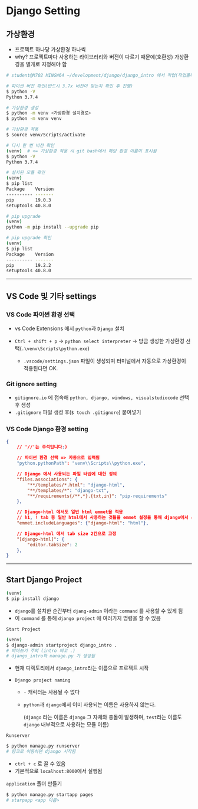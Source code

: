 # Django Setting

## 가상환경

- 프로젝트 하나당 가상환경 하나씩 
- why? 프로젝트마다 사용하는 라이브러리와 버전이 다르기 때문에(호환성) 가상환경을 별개로 지정해야 함

```bash
# student@M702 MINGW64 ~/development/django/django_intro 에서 작업(작업폴더경로 확인)

# 파이썬 버전 확인(반드시 3.7x 버전이 맞는지 확인 후 진행)
$ python -V
Python 3.7.4

# 가상환경 생성
$ python -m venv <가상환경 설치경로>
$ python -m venv venv 

# 가상환경 적용
$ source venv/Scripts/activate

# 다시 한 번 버전 확인
(venv)  # <= 가상환경 적용 시 git bash에서 해당 환경 이름이 표시됨
$ python -V
Python 3.7.4

# 설치된 모듈 확인
(venv)
$ pip list
Package    Version
---------- -------
pip        19.0.3
setuptools 40.8.0 

# pip upgrade
(venv)
python -m pip install --upgrade pip

# pip upgrade 확인
(venv)
$ pip list
Package    Version
---------- -------
pip        19.2.2
setuptools 40.8.0


```





----



## VS Code 및 기타 settings

### VS Code 파이썬 환경 선택

- vs Code Extensions 에서 `python`과 `Django` 설치

- `Ctrl + shift + p` -> `python select interpreter` -> 방금 생성한 가상환경 선택(`.\venv\Scripts\python.exe`)
  - `.vscode/settings.json` 파일이 생성되며 터미널에서 자동으로 가상환경이 적용된다면 OK.

### Git ignore setting

- `gitignore.io` 에 접속해 `python, django, windows, visualstudiocode` 선택 후 생성
- `.gitignore` 파일 생성 후(`$ touch .gitignore`) 붙여넣기 

### VS Code Django 환경 setting

```json
{
    // '//'는 주석입니다:)

    // 파이썬 환경 선택 => 자동으로 입력됨
    "python.pythonPath": "venv\\Scripts\\python.exe", 

    // Django 에서 사용되는 파일 타입에 대한 정의
    "files.associations": {
        "**/templates/*.html": "django-html",
        "**/templates/*": "django-txt",
        "**/requirements{/**,*}.{txt,in}": "pip-requirements"
    },

    // Django-html 에서도 일반 html emmet을 적용
    // h1, ! tab 등 일반 html에서 사용하는 것들을 emmet 설정을 통해 django에서 사용 가능
    "emmet.includeLanguages": {"django-html": "html"},

    // Django-html 에서 tab size 2칸으로 고정
    "[django-html]": {
        "editor.tabSize": 2
    }, 
}
```



---



## Start Django Project

```bash
(venv)
$ pip install django
```

- `django`를 설치한 순간부터 `djang-admin` 이라는 `command` 를 사용할 수 있게 됨
- 이 `command` 를 통해 `django project` 에 여러가지 명령을 할 수 있음



`Start Project`

```bash
(venv)
$ django-admin startproject django_intro .  
# 띄어쓰기 주의 (intro 띄고 .)
# django_intro와 manage.py 가 생성됨 

```

- 현재 디렉토리에서 `django_intro`라는 이름으로 프로젝트 시작

- `Django project naming`

  - `-` 캐릭터는 사용될 수 없다

  - `python`과 `django`에서 이미 사용되는 이름은 사용하지 않는다.

    (`django` 라는 이름은 `django` 그 자체와 충돌이 발생하며, `test`라는 이름도 `django` 내부적으로 사용하는 모듈 이름)

    

`Runserver`

```bash
$ python manage.py runserver
# 링크로 이동하면 django 시작됨
```

- `ctrl + c` 로 끌 수 있음
- 기본적으로 `localhost:8000`에서 실행됨



`application` 폴더 만들기

```bash
$ python manage.py startapp pages
# starpapp <app 이름>
```


